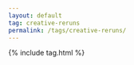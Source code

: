 ```yaml
---
layout: default
tag: creative-reruns
permalink: /tags/creative-reruns/
---
```

{% include tag.html %}
